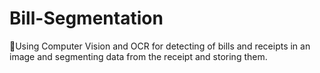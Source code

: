 # Bill-Segmentation
🧾Using Computer Vision and OCR for detecting of bills and receipts in an image and segmenting data from the receipt and storing them.
